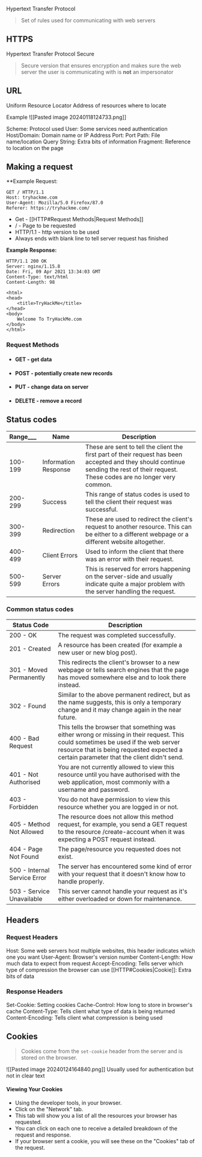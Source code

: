 Hypertext Transfer Protocol
> Set of rules used for communicating with web servers

## HTTPS
Hypertext Transfer Protocol Secure
> Secure version that ensures encryption and makes sure the web server the user is communicating with is **not** an impersonator

## URL
Uniform Resource Locator
Address of resources where to locate

Example
![[Pasted image 20240118124733.png]]

Scheme: Protocol used
User: Some services need authentication
Host/Domain: Domain name or IP Address
Port: Port
Path: File name/location
Query String: Extra bits of information
Fragment: Reference to location on the page

## Making a request
**Example Request:  

```http
GET / HTTP/1.1
Host: tryhackme.com
User-Agent: Mozilla/5.0 Firefox/87.0
Referer: https://tryhackme.com/
```

- Get - [[HTTP#Request Methods|Request Methods]]
- / - Page to be requested
- HTTP/1.1 - http version to be used
- Always ends with blank line to tell server request has finished

**Example Response:**

```http
HTTP/1.1 200 OK
Server: nginx/1.15.8
Date: Fri, 09 Apr 2021 13:34:03 GMT
Content-Type: text/html
Content-Length: 98

<html>
<head>
    <title>TryHackMe</title>
</head>
<body>
    Welcome To TryHackMe.com
</body>
</html>
```

### Request Methods
- #### GET - get data
- #### POST - potentially create new records
- #### PUT - change data on server
- #### DELETE - remove a record

## Status codes

| Range___ | Name | Description |
| ---- | ---- | ---- |
| 100-199            | Information Response | These are sent to tell the client the first part of their request has been accepted and they should continue sending the rest of their request. These codes are no longer very common. |
| 200-299 | Success | This range of status codes is used to tell the client their request was successful. |
| 300-399 | Redirection | These are used to redirect the client's request to another resource. This can be either to a different webpage or a different website altogether. |
| 400-499 | Client Errors | Used to inform the client that there was an error with their request. |
| 500-599 | Server Errors | This is reserved for errors happening on the server-side and usually indicate quite a major problem with the server handling the request. |

### Common status codes

| Status Code | Description |
| ---- | ---- |
| 200 - OK | The request was completed successfully. |
| 201 - Created | A resource has been created (for example a new user or new blog post). |
| 301 - Moved Permanently | This redirects the client's browser to a new webpage or tells search engines that the page has moved somewhere else and to look there instead. |
| 302 - Found | Similar to the above permanent redirect, but as the name suggests, this is only a temporary change and it may change again in the near future. |
| 400 - Bad Request | This tells the browser that something was either wrong or missing in their request. This could sometimes be used if the web server resource that is being requested expected a certain parameter that the client didn't send. |
| 401 - Not Authorised | You are not currently allowed to view this resource until you have authorised with the web application, most commonly with a username and password. |
| 403 - Forbidden | You do not have permission to view this resource whether you are logged in or not. |
| 405 - Method Not Allowed | The resource does not allow this method request, for example, you send a GET request to the resource /create-account when it was expecting a POST request instead. |
| 404 - Page Not Found | The page/resource you requested does not exist. |
| 500 - Internal Service Error | The server has encountered some kind of error with your request that it doesn't know how to handle properly. |
| 503 - Service Unavailable | This server cannot handle your request as it's either overloaded or down for maintenance. |

## Headers
### Request Headers

Host: Some web servers host multiple websites, this header indicates which one you want
User-Agent: Browser's version number
Content-Length: How much data to expect from request
Accept-Encoding: Tells server which type of compression the browser can use
[[HTTP#Cookies|Cookie]]: Extra bits of data

### Response Headers
Set-Cookie: Setting cookies
Cache-Control: How long to store in browser's cache
Content-Type: Tells client what type of data is being returned
Content-Encoding: Tells client what compression is being used


## Cookies

> Cookies come from the `set-cookie` header from the server and is stored on the browser.

![[Pasted image 20240124164840.png]]
Usually used for authentication but not in clear text
#### **Viewing Your Cookies**

- Using the developer tools, in your browser.
- Click on the "Network" tab. 
- This tab will show you a list of all the resources your browser has requested. 
- You can click on each one to receive a detailed breakdown of the request and response. 
- If your browser sent a cookie, you will see these on the "Cookies" tab of the request.